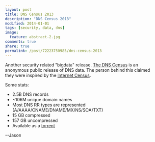 ```yaml
---
layout: post
title: DNS Census 2013
description: "DNS Census 2013"
modified: 2014-01-01
tags: [security, data, dns]
image:
  feature: abstract-2.jpg
comments: true
share: true
permalink: /post/72223750985/dns-census-2013
---
```


Another security related "bigdata" release.  [The DNS Census](https://dnscensus2013.neocities.org/index.html) is an anonymous public release of DNS data.  The person behind this claimed they were inspired by the [Internet Census](http://internetcensus2012.bitbucket.org/paper.html).

Some stats:

* 2.5B DNS records
* ~106M unique domain names
* Most DNS RR types are represented (A/AAAA/CNAME/DNAME/MX/NS/SOA/TXT)
* 15 GB compressed
* 157 GB uncompressed
* Available as a [torrent](https://zoink.it/torrent/C89C9C891F7008E124E7382E605D04E3872E5541.torrent)

--Jason
